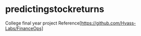 # predictingstockreturns
College final year project
Reference[https://github.com/Hvass-Labs/FinanceOps]
